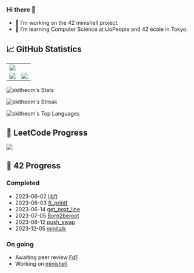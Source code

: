 ### Hi there 👋

- 🔭 I’m working on the 42 minishell project.
- 🌱 I’m learning Computer Science at UoPeople and 42 école in Tokyo.

## 📈 GitHub Statistics

<table>
  <tr>
    <td colspan="2"><img src="http://github-profile-summary-cards.vercel.app/api/cards/profile-details?username=skitheom&theme=tokyonight" /></td>
  </tr>
  <tr>
    <td><img src="http://github-profile-summary-cards.vercel.app/api/cards/most-commit-language?username=skitheom&theme=tokyonight" /></td>
    <td><img src="http://github-profile-summary-cards.vercel.app/api/cards/stats?username=skitheom&theme=tokyonight" /></td>
  </tr>
</table>

![skitheom's Stats](https://github-readme-stats.vercel.app/api?username=skitheom&theme=blueberry&show_icons=true&hide_border=true&count_private=true)

![skitheom's Streak](https://github-readme-streak-stats.herokuapp.com/?user=skitheom&theme=blueberry&hide_border=true)

![skitheom's Top Languages](https://github-readme-stats.vercel.app/api/top-langs/?username=skitheom&theme=blueberry&show_icons=true&hide_border=true&layout=compact)

## 🚀 LeetCode Progress

<p align="left">
  <img src="https://leetcard.jacoblin.cool/skith?theme=unicorn&font=ABeeZee" />
</p>

## 💫 42 Progress

### Completed
- 2023-06-02 [libft](https://github.com/skitheom/libft)
- 2023-06-03 [ft_printf](https://github.com/skitheom/ft_printf)
- 2023-06-14 [get_next_line](https://github.com/skitheom/get_next_line)
- 2023-07-05 [Born2beroot](https://github.com/skitheom/born2beroot)
- 2023-08-12 [push_swap](https://github.com/skitheom/push_swap)
- 2023-12-05 [minitalk](https://github.com/skitheom/minitalk)

### On going
- Awaiting peer review [FdF](https://github.com/skitheom/FdF)
- Working on [minishell](https://github.com/kose-yusuke/minishell)
